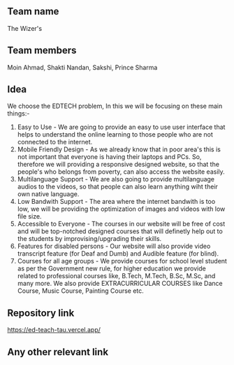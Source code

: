 ## Team name
The Wizer's
## Team members
Moin Ahmad, Shakti Nandan, Sakshi, Prince Sharma

## Idea
We choose the EDTECH problem, In this we will be focusing on these main things:-
1) Easy to Use -  We are going to provide an easy to use user interface that helps to understand the online learning to those people who are not connected to the internet.
2) Mobile Friendly Design - As we already know that in poor area's this is not important that everyone is having their laptops and PCs. So, therefore we will providing a responsive designed website, so that the people's who belongs from poverty, can also access the website easily.
3) Multilanguage Support - We are also going to provide multilanguage audios to the videos, so that people can also learn anything wiht their own native language.
4) Low Bandwith Support - The area where the internet bandwith is too low, we will be providing the optimization of images and videos with low file size.
5) Accessible to Everyone - The courses in our website will be free of cost and will be top-notched designed courses that will definetly help out to the students by improvising/upgrading their skills.
6) Features for disabled persons - Our website will also provide video transcript feature (for Deaf and Dumb) and Audible feature (for blind). 
7) Courses for all age groups - We provide courses for school level student as per the Government new rule, for higher education we provide related to professional courses like, B.Tech, M.Tech, B.Sc, M.Sc, and many more. We also provide EXTRACURRICULAR COURSES like Dance Course, Music Course, Painting Course etc. 

## Repository link
https://ed-teach-tau.vercel.app/

## Any other relevant link

